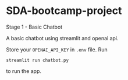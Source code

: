 # SDA-bootcamp-project

Stage 1 - Basic Chatbot

A basic chatbot using streamlit and openai api.

Store your `OPENAI_API_KEY` in `.env` file. Run

```
streamlit run chatbot.py
```
to run the app.
